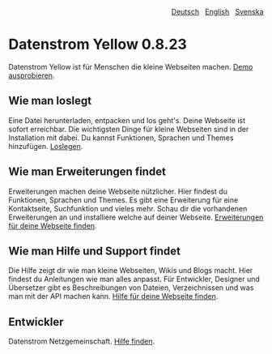 <p align="right"><a href="README-de.md">Deutsch</a> &nbsp; <a href="README.md">English</a> &nbsp; <a href="README-sv.md">Svenska</a></p>

# Datenstrom Yellow 0.8.23

Datenstrom Yellow ist für Menschen die kleine Webseiten machen. [Demo ausprobieren](https://datenstrom.se/de/yellow/demo/).

## Wie man loslegt

Eine Datei herunterladen, entpacken und los geht's. Deine Webseite ist sofort erreichbar. Die wichtigsten Dinge für kleine Webseiten sind in der Installation mit dabei. Du kannst Funktionen, Sprachen und Themes hinzufügen. [Loslegen](https://datenstrom.se/de/yellow/help/how-to-get-started).

## Wie man Erweiterungen findet

Erweiterungen machen deine Webseite nützlicher. Hier findest du Funktionen, Sprachen und Themes. Es gibt eine Erweiterung für eine Kontaktseite, Suchfunktion und vieles mehr. Schau dir die vorhandenen Erweiterungen an und installiere welche auf deiner Webseite. [Erweiterungen für deine Webseite finden](https://datenstrom.se/de/yellow/extensions/).

## Wie man Hilfe und Support findet

Die Hilfe zeigt dir wie man kleine Webseiten, Wikis und Blogs macht. Hier findest du Anleitungen wie man alles anpasst. Für Entwickler, Designer und Übersetzer gibt es Beschreibungen von Dateien, Verzeichnissen und was man mit der API machen kann. [Hilfe für deine Webseite finden](https://datenstrom.se/de/yellow/help/).

## Entwickler

Datenstrom Netzgemeinschaft. [Hilfe finden](https://datenstrom.se/de/yellow/help/).
